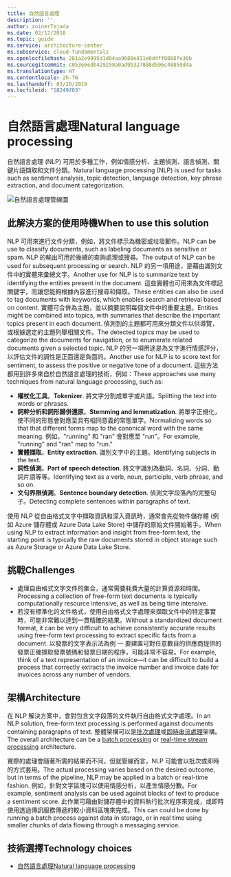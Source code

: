 ```yaml
---
title: 自然語言處理
description: ''
author: zoinerTejada
ms.date: 02/12/2018
ms.topic: guide
ms.service: architecture-center
ms.subservice: cloud-fundamentals
ms.openlocfilehash: 281a2e9995d1d04aa9688e811e0d4ff8088fe30b
ms.sourcegitcommit: c053e6edb429299a0ad9b327888d596c48859d4a
ms.translationtype: HT
ms.contentlocale: zh-TW
ms.lasthandoff: 03/20/2019
ms.locfileid: "58249703"
---
```

# <a name="natural-language-processing"></a><span data-ttu-id="aa42d-102">自然語言處理</span><span class="sxs-lookup"><span data-stu-id="aa42d-102">Natural language processing</span></span>

<span data-ttu-id="aa42d-103">自然語言處理 (NLP) 可用於多種工作，例如情感分析、主題偵測、語言偵測、關鍵片語擷取和文件分類。</span><span class="sxs-lookup"><span data-stu-id="aa42d-103">Natural language processing (NLP) is used for tasks such as sentiment analysis, topic detection, language detection, key phrase extraction, and document categorization.</span></span>

![自然語言處理管線圖](./images/nlp-pipeline.png)

## <a name="when-to-use-this-solution"></a><span data-ttu-id="aa42d-105">此解決方案的使用時機</span><span class="sxs-lookup"><span data-stu-id="aa42d-105">When to use this solution</span></span>

<span data-ttu-id="aa42d-106">NLP 可用來進行文件分類，例如，將文件標示為機密或垃圾郵件。</span><span class="sxs-lookup"><span data-stu-id="aa42d-106">NLP can be use to classify documents, such as labeling documents as sensitive or spam.</span></span> <span data-ttu-id="aa42d-107">NLP 的輸出可用於後續的查詢處理或搜尋。</span><span class="sxs-lookup"><span data-stu-id="aa42d-107">The output of NLP can be used for subsequent processing or search.</span></span> <span data-ttu-id="aa42d-108">NLP 的另一項用途，是藉由識別文件中的實體來彙總文字。</span><span class="sxs-lookup"><span data-stu-id="aa42d-108">Another use for NLP is to summarize text by identifying the entities present in the document.</span></span> <span data-ttu-id="aa42d-109">這些實體也可用來為文件標記關鍵字，而讓您能夠根據內容進行搜尋和擷取。</span><span class="sxs-lookup"><span data-stu-id="aa42d-109">These entities can also be used to tag documents with keywords, which enables search and retrieval based on content.</span></span> <span data-ttu-id="aa42d-110">實體可合併為主題，並以摘要說明每個文件中的重要主題。</span><span class="sxs-lookup"><span data-stu-id="aa42d-110">Entities might be combined into topics, with summaries that describe the important topics present in each document.</span></span> <span data-ttu-id="aa42d-111">偵測到的主題都可用來分類文件以供導覽，或根據選定的主題列舉相關文件。</span><span class="sxs-lookup"><span data-stu-id="aa42d-111">The detected topics may be used to categorize the documents for navigation, or to enumerate related documents given a selected topic.</span></span> <span data-ttu-id="aa42d-112">NLP 的另一項用途是為文字進行情感評分，以評估文件的調性是正面還是負面的。</span><span class="sxs-lookup"><span data-stu-id="aa42d-112">Another use for NLP is to score text for sentiment, to assess the positive or negative tone of a document.</span></span> <span data-ttu-id="aa42d-113">這些方法都用到許多來自於自然語言處理的技術，例如：</span><span class="sxs-lookup"><span data-stu-id="aa42d-113">These approaches use many techniques from natural language processing, such as:</span></span>

- <span data-ttu-id="aa42d-114">**權杖化工具**。</span><span class="sxs-lookup"><span data-stu-id="aa42d-114">**Tokenizer**.</span></span> <span data-ttu-id="aa42d-115">將文字分割成單字或片語。</span><span class="sxs-lookup"><span data-stu-id="aa42d-115">Splitting the text into words or phrases.</span></span>
- <span data-ttu-id="aa42d-116">**詞幹分析和詞形歸併還原**。</span><span class="sxs-lookup"><span data-stu-id="aa42d-116">**Stemming and lemmatization**.</span></span> <span data-ttu-id="aa42d-117">將單字正規化，使不同的形態會對應至具有相同意義的常態單字。</span><span class="sxs-lookup"><span data-stu-id="aa42d-117">Normalizing words so that that different forms map to the canonical word with the same meaning.</span></span> <span data-ttu-id="aa42d-118">例如，"running" 和 "ran" 會對應至 "run"。</span><span class="sxs-lookup"><span data-stu-id="aa42d-118">For example, "running" and "ran" map to "run."</span></span>
- <span data-ttu-id="aa42d-119">**實體擷取**。</span><span class="sxs-lookup"><span data-stu-id="aa42d-119">**Entity extraction**.</span></span> <span data-ttu-id="aa42d-120">識別文字中的主題。</span><span class="sxs-lookup"><span data-stu-id="aa42d-120">Identifying subjects in the text.</span></span>
- <span data-ttu-id="aa42d-121">**詞性偵測**。</span><span class="sxs-lookup"><span data-stu-id="aa42d-121">**Part of speech detection**.</span></span> <span data-ttu-id="aa42d-122">將文字識別為動詞、名詞、分詞、動詞片語等等。</span><span class="sxs-lookup"><span data-stu-id="aa42d-122">Identifying text as a verb, noun, participle, verb phrase, and so on.</span></span>
- <span data-ttu-id="aa42d-123">**文句界限偵測**。</span><span class="sxs-lookup"><span data-stu-id="aa42d-123">**Sentence boundary detection**.</span></span> <span data-ttu-id="aa42d-124">偵測文字段落內的完整句子。</span><span class="sxs-lookup"><span data-stu-id="aa42d-124">Detecting complete sentences within paragraphs of text.</span></span>

<span data-ttu-id="aa42d-125">使用 NLP 從自由格式文字中擷取資訊和深入資訊時，通常會先從物件儲存體 (例如 Azure 儲存體或 Azure Data Lake Store) 中儲存的原始文件開始著手。</span><span class="sxs-lookup"><span data-stu-id="aa42d-125">When using NLP to extract information and insight from free-form text, the starting point is typically the raw documents stored in object storage such as Azure Storage or Azure Data Lake Store.</span></span>

## <a name="challenges"></a><span data-ttu-id="aa42d-126">挑戰</span><span class="sxs-lookup"><span data-stu-id="aa42d-126">Challenges</span></span>

- <span data-ttu-id="aa42d-127">處理自由格式文字文件的集合，通常需要耗費大量的計算資源和時間。</span><span class="sxs-lookup"><span data-stu-id="aa42d-127">Processing a collection of free-form text documents is typically computationally resource intensive, as well as being time intensive.</span></span>
- <span data-ttu-id="aa42d-128">若沒有標準化的文件格式，使用自由格式文字處理來擷取文件中的特定事實時，可能非常難以達到一貫精確的結果。</span><span class="sxs-lookup"><span data-stu-id="aa42d-128">Without a standardized document format, it can be very difficult to achieve consistently accurate results using free-form text processing to extract specific facts from a document.</span></span> <span data-ttu-id="aa42d-129">以發票的文字表示法為例 &mdash; 要建置可對任意數目的供應商提供的發票正確擷取發票號碼和發票日期的程序，可能非常不容易。</span><span class="sxs-lookup"><span data-stu-id="aa42d-129">For example, think of a text representation of an invoice&mdash;it can be difficult to build a process that correctly extracts the invoice number and invoice date for invoices across any number of vendors.</span></span>

## <a name="architecture"></a><span data-ttu-id="aa42d-130">架構</span><span class="sxs-lookup"><span data-stu-id="aa42d-130">Architecture</span></span>

<span data-ttu-id="aa42d-131">在 NLP 解決方案中，會對包含文字段落的文件執行自由格式文字處理。</span><span class="sxs-lookup"><span data-stu-id="aa42d-131">In an NLP solution, free-form text processing is performed against documents containing paragraphs of text.</span></span> <span data-ttu-id="aa42d-132">整體架構可以是[批次處理](../big-data/batch-processing.md)或[即時串流處理](../big-data/real-time-processing.md)架構。</span><span class="sxs-lookup"><span data-stu-id="aa42d-132">The overall architecture can be a [batch processing](../big-data/batch-processing.md) or [real-time stream processing](../big-data/real-time-processing.md) architecture.</span></span>

<span data-ttu-id="aa42d-133">實際的處理會隨著所需的結果而不同，但就管線而言，NLP 可能會以批次或即時的方式套用。</span><span class="sxs-lookup"><span data-stu-id="aa42d-133">The actual processing varies based on the desired outcome, but in terms of the pipeline, NLP may be applied in a batch or real-time fashion.</span></span> <span data-ttu-id="aa42d-134">例如，針對文字區塊可以使用情感分析，以產生情感分數。</span><span class="sxs-lookup"><span data-stu-id="aa42d-134">For example, sentiment analysis can be used against blocks of text to produce a sentiment score.</span></span> <span data-ttu-id="aa42d-135">此作業可藉由對儲存體中的資料執行批次程序來完成，或即時使用透過傳訊服務傳遞的較小資料區塊來完成。</span><span class="sxs-lookup"><span data-stu-id="aa42d-135">This can could be done by running a batch process against data in storage, or in real time using smaller chunks of data flowing through a messaging service.</span></span>

## <a name="technology-choices"></a><span data-ttu-id="aa42d-136">技術選擇</span><span class="sxs-lookup"><span data-stu-id="aa42d-136">Technology choices</span></span>

- [<span data-ttu-id="aa42d-137">自然語言處理</span><span class="sxs-lookup"><span data-stu-id="aa42d-137">Natural language processing</span></span>](../technology-choices/natural-language-processing.md)
